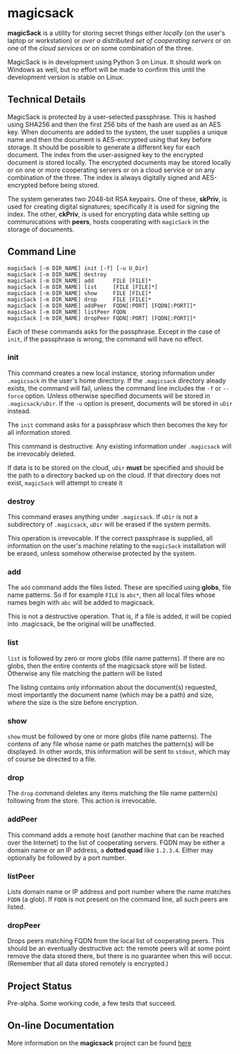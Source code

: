 # magicsack

**magicSack** is a utility for storing secret things either *locally* (on the
user's laptop or workstation) or
*over a distributed set of cooperating servers* or on one of the
*cloud services* or on some combination of the three.

MagicSack is in development using Python 3 on Linux.  It should
work on Windows as well, but no effort will be made to confirm this
until the development version is stable on Linux.

## Technical Details

MagicSack is protected by a user-selected passphrase.  This is hashed
using SHA256 and then the first 256 bits of the hash are used as an AES
key.  When documents are added to the system, the user supplies a unique
name and then the document is AES-encrypted using that key before storage.
It should be possible to generate a different key for each document.  The
index from the user-assigned key to the encrypted document is stored
locally.  The encrypted documents may be stored locally or on one or more
cooperating servers or on a cloud service or on any combination of the
three.  The index is always digitally signed and AES-encrypted before
being stored.

The system generates two 2048-bit RSA keypairs.  One of these, **skPriv**,
is used
for creating digital signatures; specifically it is used for signing
the index.  The other, **ckPriv**, is used for encrypting data while
setting up communications with **peers**, hosts cooperating with
`magicSack` in the storage of documents.

## Command Line

	magicSack [-m DIR_NAME] init [-f] [-u U_Dir]
	magicSack [-m DIR_NAME] destroy
	magicSack [-m DIR_NAME] add      FILE [FILE]*
	magicSack [-m DIR_NAME] list     [FILE [FILE]*]
	magicSack [-m DIR_NAME] show     FILE [FILE]*
	magicSack [-m DIR_NAME] drop     FILE [FILE]*
	magicSack [-m DIR_NAME] addPeer  FQDN[:PORT] [FQDN[:PORT]]*
	magicSack [-m DIR_NAME] listPeer FQDN
	magicSack [-m DIR_NAME] dropPeer FQDN[:PORT] [FQDN[:PORT]]*

Each of these commands asks for the passphrase.  Except in the case
of `init`, if the passphrase is wrong, the command will have no effect.

### init

This command creates a new local instance, storing information under
`.magicsack` in the user's home directory.  If the `.magicsack` directory
aleady exists, the command will fail, unless the command line includes
the `-f` or `--force` option.  Unless otherwise specified documents will be
stored in
`.magicsack/uDir`.  If the `-u` option is present, documents will be stored
in `uDir` instead.

The `init` command asks for a passphrase which then becomes the key
for all information stored.

This command is destructive.  Any existing information under `.magicsack`
will be irrevocably deleted.

If data is to be stored on the cloud, `uDir` **must** be specified and
should be the path to a directory backed up on the cloud.  If that
directory does not exist, `magicSack` will attempt to create it

### destroy

This command erases anything under `.magicsack`.  If `uDir` is not a
subdirectory of `.magicsack`, `uDir` will be erased if the system permits.

This operation is irrevocable.  If the correct passphrase is supplied,
all information on the user's machine relating to the `magicSack`
installation will be erased, unless somehow otherwise protected by
the system.

### add

The `add` command adds the files listed.  These are specified using **globs**,
file name patterns.  So if for example `FILE` is `abc*`, then all local files
whose names begin with `abc` will be added to magicsack.

This is not a destructive operation.  That is, if a file is added, it will be
copied into .magicsack, be the original will be unaffected.

### list

`list` is followed by zero or more globs (file name patterns).  If there
are no globs, then
the entire contents of the magicsack store will be listed.  Otherwise
any file matching the pattern will be listed

The listing contains only information about the document(s) requested,
most importantly the document name (which may be a path) and size,
where the size is the size before encryption.

### show

`show` must be followed by one or more globs (file name patterns).
The contens of any file
whose name or path matches the pattern(s) will be displayed.  In other
words, this information will be sent to `stdout`, which may of course
be directed to a file.

### drop

The `drop` command deletes any items matching the file name pattern(s)
following from the store.  This action is irrevocable.

### addPeer

This command adds a remote host (another machine that can be reached
over the Internet) to the list of cooperating servers.  FQDN may be
either a domain name or an IP address, a **dotted quad** like `1.2.3.4`.
Either may optionally be followed by a port number.

### listPeer

Lists domain name or IP address and port number where the name
matches `FQDN` (a glob).  If `FQDN` is not present on the command line,
all such peers are listed.

### dropPeer

Drops peers matching FQDN from the local list of cooperating peers.  This
should be an eventually destructive act: the remote peers will at some
point remove the data stored there, but there is no guarantee when this
will occur.  (Remember that all data stored remotely is encrypted.)

## Project Status

Pre-alpha.  Some working code, a few tests that succeed.

## On-line Documentation

More information on the **magicsack** project can be found
[here](https://jddixon.github.io/magicsack)

